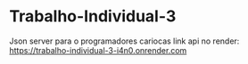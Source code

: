 # Trabalho-Individual-3

Json server para o programadores cariocas
link api no render: https://trabalho-individual-3-i4n0.onrender.com

